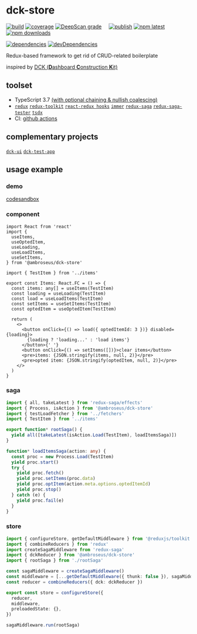 # dck-store

[![build](https://github.com/ambroseus/dck-store/workflows/build/badge.svg)](https://github.com/ambroseus/dck-store/actions?query=workflow%3Abuild)
[![coverage](https://codecov.io/gh/ambroseus/dck-store/branch/master/graph/badge.svg)](https://codecov.io/gh/ambroseus/dck-store/branch/master)
[![DeepScan grade](https://deepscan.io/api/teams/6331/projects/8291/branches/95993/badge/grade.svg)](https://deepscan.io/dashboard#view=project&tid=6331&pid=8291&bid=95993)&nbsp;&nbsp;&nbsp;&nbsp;
[![publish](https://github.com/ambroseus/dck-store/workflows/publish/badge.svg)](https://github.com/ambroseus/dck-store/actions?query=workflow%3Apublish)
[![npm latest](https://img.shields.io/npm/v/@ambroseus/dck-store/latest?label=npm&style=flat)](https://www.npmjs.com/package/@ambroseus/dck-store)
[![npm downloads](https://img.shields.io/npm/dm/@ambroseus/dck-store.svg)](https://www.npmjs.com/package/@ambroseus/dck-store)

[![dependencies](https://david-dm.org/ambroseus/dck-store/status.svg)](https://david-dm.org/ambroseus/dck-store)
[![devDependencies](https://david-dm.org/ambroseus/dck-store/dev-status.svg)](https://david-dm.org/ambroseus/dck-store?type=dev)

Redux-based framework to get rid of CRUD-related boilerplate

inspired by [DCK (**D**ashboard **C**onstruction **K**it)](https://agilevisioncompany.github.io/dck/)

## toolset

- TypeScript 3.7 [(with optional chaining & nullish coalescing)](https://www.typescriptlang.org/docs/handbook/release-notes/typescript-3-7.html)
- [`redux`](https://redux.js.org) [`redux-toolkit`](https://redux-toolkit.js.org) [`react-redux hooks`](https://react-redux.js.org/next/api/hooks) [`immer`](https://immerjs.github.io/immer) [`redux-saga`](https://redux-saga.js.org) [`redux-saga-tester`](https://github.com/wix/redux-saga-tester) [`tsdx`](https://github.com/jaredpalmer/tsdx)
- CI: [github actions](https://github.com/features/actions)

## complementary projects

[`dck-ui`](https://github.com/ambroseus/dck-ui) [`dck-test-app`](https://github.com/ambroseus/dck-test-app)

## usage example

### demo

[codesandbox](https://codesandbox.io/s/test-dck-store-fr3ym)

### component

```tsx
import React from 'react'
import {
  useItems,
  useOptedItem,
  useLoading,
  useLoadItems,
  useSetItems,
} from '@ambroseus/dck-store'

import { TestItem } from '../items'

export const Items: React.FC = () => {
  const items: any[] = useItems(TestItem)
  const loading = useLoading(TestItem)
  const load = useLoadItems(TestItem)
  const setItems = useSetItems(TestItem)
  const optedItem = useOptedItem(TestItem)

  return (
    <>
      <button onClick={() => load({ optedItemId: 3 })} disabled={loading}>
        {loading ? 'loading...' : 'load items'}
      </button>{' '}
      <button onClick={() => setItems([])}>clear items</button>
      <pre>items: {JSON.stringify(items, null, 2)}</pre>
      <pre>opted item: {JSON.stringify(optedItem, null, 2)}</pre>
    </>
  )
}
```

### saga

```ts
import { all, takeLatest } from 'redux-saga/effects'
import { Process, isAction } from '@ambroseus/dck-store'
import { testLoadFetcher } from '../fetchers'
import { TestItem } from '../items'

export function* rootSaga() {
  yield all([takeLatest(isAction.Load(TestItem), loadItemsSaga)])
}

function* loadItemsSaga(action: any) {
  const proc = new Process.Load(TestItem)
  yield proc.start()
  try {
    yield proc.fetch()
    yield proc.setItems(proc.data)
    yield proc.optItem(action.meta.options.optedItemId)
    yield proc.stop()
  } catch (e) {
    yield proc.fail(e)
  }
}
```

### store

```ts
import { configureStore, getDefaultMiddleware } from '@reduxjs/toolkit'
import { combineReducers } from 'redux'
import createSagaMiddleware from 'redux-saga'
import { dckReducer } from '@ambroseus/dck-store'
import { rootSaga } from './rootSaga'

const sagaMiddleware = createSagaMiddleware()
const middleware = [...getDefaultMiddleware({ thunk: false }), sagaMiddleware]
const reducer = combineReducers({ dck: dckReducer })

export const store = configureStore({
  reducer,
  middleware,
  preloadedState: {},
})

sagaMiddleware.run(rootSaga)
```
